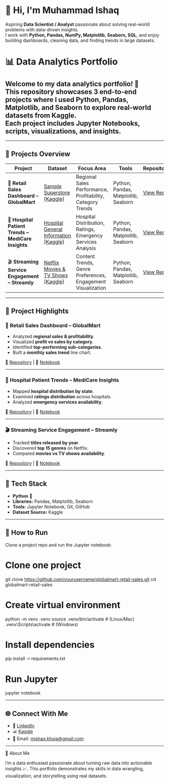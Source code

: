 # 👋 Hi, I'm Muhammad Ishaq  

Aspiring **Data Scientist / Analyst** passionate about solving real-world problems with data-driven insights.  
I work with **Python, Pandas, NumPy, Matplotlib, Seaborn, SQL**, and enjoy building dashboards, cleaning data, and finding trends in large datasets.  
# 📊 Data Analytics Portfolio

Welcome to my data analytics portfolio! 🚀  
This repository showcases 3 end-to-end projects where I used **Python, Pandas, Matplotlib, and Seaborn** to explore real-world datasets from Kaggle.  
Each project includes **Jupyter Notebooks, scripts, visualizations, and insights**.
---

---

## 📂 Projects Overview

| Project | Dataset | Focus Area | Tools | Repository |
|---------|---------|------------|-------|------------|
| 🛒 **Retail Sales Dashboard – GlobalMart** | [Sample Superstore (Kaggle)](https://www.kaggle.com/datasets/akashkothare/sample-superstore) | Regional Sales Performance, Profitability, Category Trends | Python, Pandas, Matplotlib, Seaborn | [View Repo](https://github.com/yourusername/globalmart-retail-sales) |
| 🏥 **Hospital Patient Trends – MediCare Insights** | [Hospital General Information (Kaggle)](https://www.kaggle.com/datasets/cms/hospital-general-information) | Hospital Distribution, Ratings, Emergency Services Analysis | Python, Pandas, Matplotlib, Seaborn | [View Repo](https://github.com/yourusername/medicare-hospital-trends) |
| 🎬 **Streaming Service Engagement – Streamly** | [Netflix Movies & TV Shows (Kaggle)](https://www.kaggle.com/datasets/shivamb/netflix-shows) | Content Trends, Genre Preferences, Engagement Visualization | Python, Pandas, Matplotlib, Seaborn | [View Repo](https://github.com/yourusername/streamly-streaming-engagement) |

---

## 📖 Project Highlights

### 🛒 Retail Sales Dashboard – GlobalMart
- Analyzed **regional sales & profitability**.  
- Visualized **profit vs sales by category**.  
- Identified **top-performing sub-categories**.  
- Built a **monthly sales trend** line chart.  

📌 [Repository](https://github.com/yourusername/globalmart-retail-sales) | 📒 [Notebook](https://github.com/yourusername/globalmart-retail-sales/blob/main/GlobalMart_Retail_Sales.ipynb)

---

### 🏥 Hospital Patient Trends – MediCare Insights
- Mapped **hospital distribution by state**.  
- Examined **ratings distribution** across hospitals.  
- Analyzed **emergency services availability**.  

📌 [Repository](https://github.com/yourusername/medicare-hospital-trends) | 📒 [Notebook](https://github.com/yourusername/medicare-hospital-trends/blob/main/MediCare_Hospital_Trends.ipynb)

---

### 🎬 Streaming Service Engagement – Streamly
- Tracked **titles released by year**.  
- Discovered **top 15 genres** on Netflix.  
- Compared **movies vs TV shows availability**.  

📌 [Repository](https://github.com/yourusername/streamly-streaming-engagement) | 📒 [Notebook](https://github.com/yourusername/streamly-streaming-engagement/blob/main/Streamly_Engagement.ipynb)

---

## 🧰 Tech Stack
- **Python** 🐍  
- **Libraries:** Pandas, Matplotlib, Seaborn  
- **Tools:** Jupyter Notebook, Git, GitHub  
- **Dataset Source:** Kaggle  

---

## 🚀 How to Run
Clone a project repo and run the Jupyter notebook:

# Clone one project
git clone https://github.com/yourusername/globalmart-retail-sales.git
cd globalmart-retail-sales

# Create virtual environment
python -m venv .venv
source .venv/bin/activate   # (Linux/Mac)
.venv\Scripts\activate      # (Windows)

# Install dependencies
pip install -r requirements.txt

# Run Jupyter
jupyter notebook

---
## 🌐 Connect With Me  

- 💼 [LinkedIn](https://www.linkedin.com/in/muhammad-ishaq-29528a257/)
- 📊 [Kaggle](https://www.kaggle.com/your-kaggle-username)  
- 📧 Email: mishaq.khoja@gmail.com 

---
🌟 About Me

I’m a data enthusiast passionate about turning raw data into actionable insights 📈.
This portfolio demonstrates my skills in data wrangling, visualization, and storytelling using real datasets.

